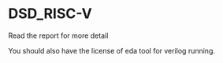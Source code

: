 # DSD_RISC-V
Read the report for more detail

You should also have the license of eda tool for verilog running.
